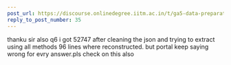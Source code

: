 ```yaml
---
post_url: https://discourse.onlinedegree.iitm.ac.in/t/ga5-data-preparation-discussion-thread-tds-jan-2025/166576/37
reply_to_post_number: 35
---
```

thanku sir also q6 i got 52747 after cleaning the json and trying to extract using all methods 96 lines where reconstructed. but portal keep saying wrong for evry answer.pls check on this also